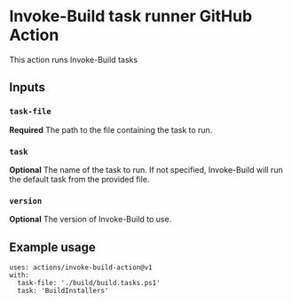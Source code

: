 # Invoke-Build task runner GitHub Action

This action runs Invoke-Build tasks

## Inputs

### `task-file`

**Required** The path to the file containing the task to run.

### `task`

**Optional** The name of the task to run. If not specified, Invoke-Build will run the default task from the provided file.

### `version`

**Optional** The version of Invoke-Build to use.


## Example usage
```
uses: actions/invoke-build-action@v1
with:
  task-file: './build/build.tasks.ps1'
  task: 'BuildInstallers'
```